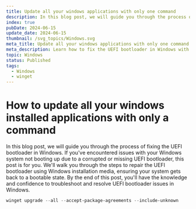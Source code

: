 ```yaml
---
title: Update all your windows applications with only one command
description: In this blog post, we will guide you through the process of fixing the UEFI bootloader in Windows. If you've encountered issues with your Windows system not booting up due to a corrupted or missing UEFI bootloader, this post is for you. We'll walk you through the steps to repair the UEFI bootloader using Windows installation media, ensuring your system gets back to a bootable state. By the end of this post, you'll have the knowledge and confidence to troubleshoot and resolve UEFI bootloader issues in Windows.
index: true
pubDate: 2024-06-15
update_date: 2024-06-15
thumbnail: /svg_topics/Windows.svg
meta_title: Update all your windows applications with only one command
meta_description: Learn how to fix the UEFI bootloader in Windows with our step-by-step guide. Solve bootloader issues and restore your system to a functional state.
topic: Windows
status: Published
tags:
  - Windows
  - winget
---
```


# How to update all your windows installed applications with only a command

In this blog post, we will guide you through the process of fixing the UEFI bootloader in Windows. If you've encountered issues with your Windows system not booting up due to a corrupted or missing UEFI bootloader, this post is for you. We'll walk you through the steps to repair the UEFI bootloader using Windows installation media, ensuring your system gets back to a bootable state. By the end of this post, you'll have the knowledge and confidence to troubleshoot and resolve UEFI bootloader issues in Windows.

```powershell
winget upgrade --all --accept-package-agreements --include-unknown  
```
